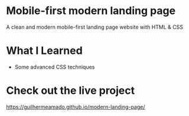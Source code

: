 # Mobile-first modern landing page

A clean and modern mobile-first landing page website with HTML & CSS


# What I Learned

* Some advanced CSS techniques


# Check out the live project

https://guilhermeamado.github.io/modern-landing-page/
